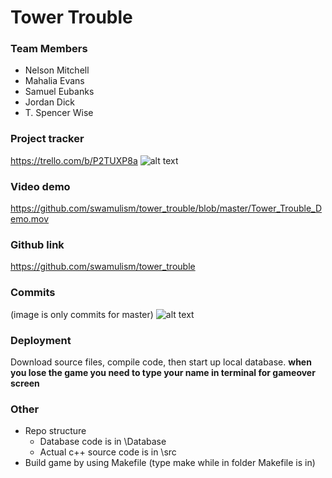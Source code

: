 # Tower Trouble
### Team Members
- Nelson Mitchell
- Mahalia Evans
- Samuel Eubanks
- Jordan Dick
- T. Spencer Wise

### Project tracker
https://trello.com/b/P2TUXP8a
![alt text](https://github.com/swamulism/tower_trouble/blob/master/trello.PNG)

### Video demo
https://github.com/swamulism/tower_trouble/blob/master/Tower_Trouble_Demo.mov

### Github link
https://github.com/swamulism/tower_trouble

### Commits
(image is only commits for master)
![alt text](https://github.com/swamulism/tower_trouble/blob/master/commits.PNG)

### Deployment 
Download source files, compile code, then start up local database.
**when you lose the game you need to type your name in terminal for gameover screen**

### Other
- Repo structure
  - Database code is in \Database
  - Actual c++ source code is in \src
- Build game by using Makefile (type make while in folder Makefile is in)
